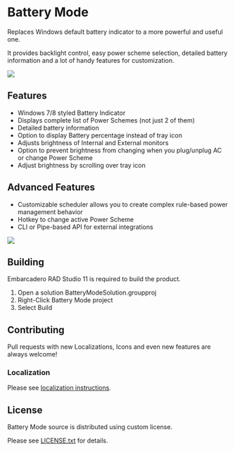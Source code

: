 # Battery Mode

Replaces Windows default battery indicator to a more powerful and useful one.

It provides backlight control, easy power scheme selection, detailed battery information and a lot of handy features for customization.

![](https://en.bmode.tarcode.ru/img/sc2.png)

## Features

* Windows 7/8 styled Battery Indicator
* Displays complete list of Power Schemes (not just 2 of them)
* Detailed battery information
* Option to display Battery percentage instead of tray icon
* Adjusts brightness of Internal and External monitors
* Option to prevent brightness from changing when you plug/unplug AC or change Power Scheme
* Adjust brightness by scrolling over tray icon

## Advanced Features

* Customizable scheduler allows you to create complex rule-based power management behavior
* Hotkey to change active Power Scheme
* CLI or Pipe-based API for external integrations

![](https://en.bmode.tarcode.ru/img/sc6.png)

## Building

Embarcadero RAD Studio 11 is required to build the product.

1. Open a solution BatteryModeSolution.groupproj
2. Right-Click Battery Mode project
3. Select Build

## Contributing

Pull requests with new Localizations, Icons and even new features are always welcome!

### Localization

Please see [localization instructions](Localization/README.md).

## License

Battery Mode source is distributed using custom license.

Please see [LICENSE.txt](LICENSE.txt) for details.
